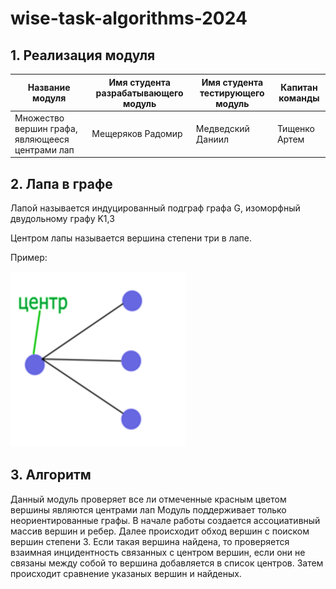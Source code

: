 # wise-task-algorithms-2024

## 1. Реализация модуля
| Название модуля  | Имя студента разрабатывающего модуль | Имя студента тестирующего модуль | Капитан команды |
|------------------|------------------------------------|----------------------------------|-----------------|
| Множество вершин графа, являющееся центрами лап | Мещеряков Радомир | Медведский Даниил | Тищенко Артем   |

## 2. Лапа в графе
Лапой называется индуцированный подграф графа G, изоморфный двудольному графу K1,3

Центром лапы называется вершина степени три в лапе.


Пример:

![img.png](img.png)

## 3. Алгоритм
Данный модуль проверяет все ли отмеченные красным цветом вершины являются центрами лап
Модуль поддерживает только неориентированные графы. В начале работы создается ассоциативный массив вершин и ребер. Далее происходит обход вершин с поиском вершин степени 3. Если такая вершина найдена, то проверяется взаимная инцидентность связанных с центром вершин, если они не связаны между собой то вершина добавляется в список центров. Затем происходит сравнение указаных вершин и найденых. 
